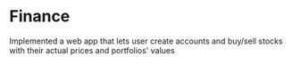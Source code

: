 # Finance
Implemented a web app that lets user create accounts and buy/sell stocks with their actual prices and portfolios' values
